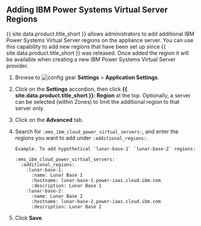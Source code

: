 ## Adding IBM Power Systems Virtual Server Regions

{{ site.data.product.title_short }} allows administrators to add additional IBM
Power Systems Virtual Server regions on the appliance server. You can use this
capability to add new regions that have been set up since
{{ site.data.product.title_short }} was released. Once added the region it will
be available when creating a new IBM Power Systems Virtual Server provider.

1.  Browse to ![config gear](../../images/config-gear.png) **Settings** > **Application Settings**.

2.  Click on the **Settings** accordion, then click **{{ site.data.product.title_short }}: Region** at the top.
    Optionally, a server can be selected (within Zones) to limit the additional
    region to that server only.

3.  Click on the **Advanced** tab.

4.  Search for `:ems_ibm_cloud_power_virtual_servers:`, and enter the regions you want to add
    under `:additional_regions:`.

        Example. To add hypothetical `lunar-base-1` `lunar-base-2` regions:

        :ems_ibm_cloud_power_virtual_servers:
          :additional_regions:
            :lunar-base-1:
              :name: Lunar Base 1
              :hostname: lunar-base-1.power-iaas.cloud.ibm.com
              :description: Lunar Base 1
            :lunar-base-2:
              :name: Lunar Base 2
              :hostname: lunar-base-2.power-iaas.cloud.ibm.com
              :description: Lunar Base 2

5.  Click **Save**.
